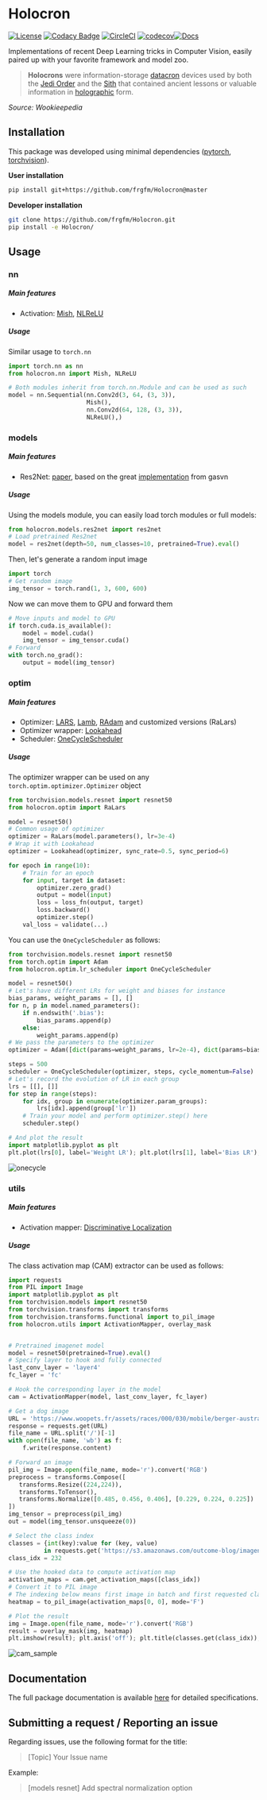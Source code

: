# Holocron

[![License](https://img.shields.io/badge/License-MIT-brightgreen.svg)](LICENSE) [![Codacy Badge](https://api.codacy.com/project/badge/Grade/5713eafaf8074e27a4013dbfcfad9d69)](https://www.codacy.com/manual/fg/Holocron?utm_source=github.com&amp;utm_medium=referral&amp;utm_content=frgfm/Holocron&amp;utm_campaign=Badge_Grade) [![CircleCI](https://circleci.com/gh/frgfm/Holocron.svg?style=shield)](https://circleci.com/gh/frgfm/Holocron) [![codecov](https://codecov.io/gh/frgfm/Holocron/branch/master/graph/badge.svg)](https://codecov.io/gh/frgfm/Holocron)[![Docs](https://img.shields.io/badge/docs-available-blue.svg)](https://frgfm.github.io/Holocron)

Implementations of recent Deep Learning tricks in Computer Vision, easily paired up with your favorite framework and model zoo.

> **Holocrons** were information-storage [datacron](https://starwars.fandom.com/wiki/Datacron) devices used by both the [Jedi Order](https://starwars.fandom.com/wiki/Jedi_Order) and the [Sith](https://starwars.fandom.com/wiki/Sith) that contained ancient lessons or valuable information in [holographic](https://starwars.fandom.com/wiki/Hologram) form.

*Source: Wookieepedia*



## Installation

This package was developed using minimal dependencies ([pytorch](https://github.com/pytorch/pytorch), [torchvision](https://github.com/pytorch/vision)). 

**User installation**

```bash
pip install git+https://github.com/frgfm/Holocron@master
```

**Developer installation**

```bash
git clone https://github.com/frgfm/Holocron.git
pip install -e Holocron/
```



## Usage

### nn

##### Main features

- Activation: [Mish](https://arxiv.org/abs/1908.08681), [NLReLU](https://arxiv.org/abs/1908.03682)

##### Usage

Similar usage to  `torch.nn`

```python
import torch.nn as nn
from holocron.nn import Mish, NLReLU

# Both modules inherit from torch.nn.Module and can be used as such
model = nn.Sequential(nn.Conv2d(3, 64, (3, 3)),
                      Mish(),
                      nn.Conv2d(64, 128, (3, 3)),
                      NLReLU(),)
```



### models

##### Main features

- Res2Net: [paper](https://arxiv.org/abs/1904.01169), based on the great [implementation](https://github.com/gasvn/Res2Net) from gasvn

##### Usage

Using the models module, you can easily load torch modules or full models:

```python
from holocron.models.res2net import res2net
# Load pretrained Res2net
model = res2net(depth=50, num_classes=10, pretrained=True).eval()
```

Then, let's generate a random input image

```python
import torch
# Get random image
img_tensor = torch.rand(1, 3, 600, 600) 
```

Now we can move them to GPU and forward them

```python
# Move inputs and model to GPU
if torch.cuda.is_available():
    model = model.cuda()
    img_tensor = img_tensor.cuda()
# Forward
with torch.no_grad():
    output = model(img_tensor)
```



### optim

##### Main features

- Optimizer: [LARS](https://arxiv.org/abs/1708.03888), [Lamb](https://arxiv.org/abs/1904.00962), [RAdam](https://arxiv.org/abs/1908.03265) and customized versions (RaLars)
- Optimizer wrapper: [Lookahead](https://arxiv.org/abs/1907.08610)
- Scheduler: [OneCycleScheduler](https://arxiv.org/abs/1803.09820)

##### Usage

The optimizer wrapper can be used on any `torch.optim.optimizer.Optimizer` object 

```python
from torchvision.models.resnet import resnet50
from holocron.optim import RaLars

model = resnet50()
# Common usage of optimizer
optimizer = RaLars(model.parameters(), lr=3e-4)
# Wrap it with Lookahead
optimizer = Lookahead(optimizer, sync_rate=0.5, sync_period=6)

for epoch in range(10):
    # Train for an epoch
    for input, target in dataset:
        optimizer.zero_grad()
        output = model(input)
        loss = loss_fn(output, target)
        loss.backward()
        optimizer.step()
    val_loss = validate(...)
```



You can use the `OneCycleScheduler` as follows:

```python
from torchvision.models.resnet import resnet50
from torch.optim import Adam
from holocron.optim.lr_scheduler import OneCycleScheduler

model = resnet50()
# Let's have different LRs for weight and biases for instance
bias_params, weight_params = [], []
for n, p in model.named_parameters():
	if n.endswith('.bias'):
		bias_params.append(p)
    else:
    	weight_params.append(p)
# We pass the parameters to the optimizer
optimizer = Adam([dict(params=weight_params, lr=2e-4), dict(params=bias_params, lr=1e-4)])

steps = 500
scheduler = OneCycleScheduler(optimizer, steps, cycle_momentum=False)
# Let's record the evolution of LR in each group
lrs = [[], []]
for step in range(steps):
	for idx, group in enumerate(optimizer.param_groups):
		lrs[idx].append(group['lr'])
	# Train your model and perform optimizer.step() here
	scheduler.step()

# And plot the result
import matplotlib.pyplot as plt
plt.plot(lrs[0], label='Weight LR'); plt.plot(lrs[1], label='Bias LR'); plt.legend(); plt.show()
```

![onecycle](static/images/onecycle.png)



### utils

##### Main features

- Activation mapper: [Discriminative Localization](https://arxiv.org/abs/1512.04150) 

##### Usage

The class activation map (CAM) extractor can be used as follows: 

```python
import requests
from PIL import Image
import matplotlib.pyplot as plt
from torchvision.models import resnet50
from torchvision.transforms import transforms
from torchvision.transforms.functional import to_pil_image
from holocron.utils import ActivationMapper, overlay_mask


# Pretrained imagenet model
model = resnet50(pretrained=True).eval()
# Specify layer to hook and fully connected
last_conv_layer = 'layer4'
fc_layer = 'fc'

# Hook the corresponding layer in the model
cam = ActivationMapper(model, last_conv_layer, fc_layer)

# Get a dog image
URL = 'https://www.woopets.fr/assets/races/000/030/mobile/berger-australien.jpg'
response = requests.get(URL)
file_name = URL.split('/')[-1]
with open(file_name, 'wb') as f:
    f.write(response.content)

# Forward an image
pil_img = Image.open(file_name, mode='r').convert('RGB')
preprocess = transforms.Compose([
   transforms.Resize((224,224)),
   transforms.ToTensor(),
   transforms.Normalize([0.485, 0.456, 0.406], [0.229, 0.224, 0.225])
])
img_tensor = preprocess(pil_img)
out = model(img_tensor.unsqueeze(0))

# Select the class index
classes = {int(key):value for (key, value)
          in requests.get('https://s3.amazonaws.com/outcome-blog/imagenet/labels.json').json().items()}
class_idx = 232

# Use the hooked data to compute activation map
activation_maps = cam.get_activation_maps([class_idx])
# Convert it to PIL image
# The indexing below means first image in batch and first requested class
heatmap = to_pil_image(activation_maps[0, 0], mode='F')

# Plot the result
img = Image.open(file_name, mode='r').convert('RGB')
result = overlay_mask(img, heatmap)
plt.imshow(result); plt.axis('off'); plt.title(classes.get(class_idx)); plt.tight_layout; plt.show()
```

![cam_sample](static/images/cam_sample.png)



## Documentation

The full package documentation is available [here](<https://frgfm.github.io/Holocron/>) for detailed specifications.



## Submitting a request / Reporting an issue

Regarding issues, use the following format for the title:

> [Topic] Your Issue name

Example:

> [models resnet] Add spectral normalization option